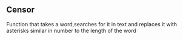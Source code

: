 ## Censor

Function that takes a word,searches for it in text and replaces it with asterisks similar in number to the length of the
word
